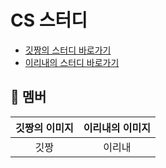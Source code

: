 # CS 스터디

- [깃짱의 스터디 바로가기](https://github.com/seoul-developer/CS/tree/gitchan)
- [이리내의 스터디 바로가기](https://github.com/seoul-developer/CS/tree/irene)

## 💋 멤버

|깃짱의 이미지|이리내의 이미지|
|:---:|:---:|
| 깃짱 | 이리내 |
